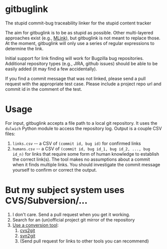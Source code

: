 gitbuglink
==========

The stupid commit-bug traceability linker for the stupid content tracker

The aim for gitbuglink is to be as stupid as possible. Other
multi-layered approaches exist (e.g.,
[MLink](http://home.engineering.iastate.edu/~anhnt/Research/MLink/index.php)),
but gitbuglink is not meant to replace those. At the moment, gitbuglink
will only use a series of regular expressions to determine the link.

Initial support for link finding will work for Bugzilla bug
repositories. Additional repository types (e.g., JIRA, github issues)
should be able to be easily added (it may find a few accidentally).

If you find a commit message that was not linked, please send a pull
request with the appropriate test case. Please include a project repo
url and commit id in the comment of the test.

Usage
=====

For input, gitbuglink accepts a file path to a local git repository. It
uses the `dulwich` Python module to access the repository log. Output is
a couple CSV files:

1. `links.csv` -- a CSV of `(commit id, bug id)` for confirmed links
2. `humans.csv` -- a CSV of `(commit id, bug id_1, bug id_2, ..., bug
   id_n)` for links that require some form of human knowledge to
   establish the correct link(s). The tool makes no assumptions about a
   commit when it finds multiple links. You should investigate the
   commit message yourself to confirm or correct the output.


But my subject system uses CVS/Subversion/...
=============================================

1. I don't care. Send a pull request when you get it working.
2. Search for an (un)official project git mirror of the repository
3. [Use a conversion tool](http://lmgtfy.com/?q=cvs+to+git):
    1. [cvs2git](http://cvs2svn.tigris.org/cvs2git.html)
    2. [svn2git](https://github.com/nirvdrum/svn2git)
    3. (Send pull request for links to other tools you can recommend)

